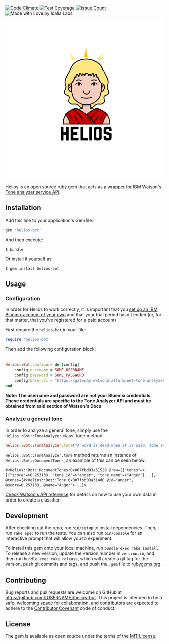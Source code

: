 [![Code Climate](https://codeclimate.com/github/IcaliaLabs/helios/badges/gpa.svg)](https://codeclimate.com/github/IcaliaLabs/helios)
[![Test Coverage](https://codeclimate.com/github/IcaliaLabs/helios/badges/coverage.svg)](https://codeclimate.com/github/IcaliaLabs/helios/coverage)
[![Issue Count](https://codeclimate.com/github/IcaliaLabs/helios/badges/issue_count.svg)](https://codeclimate.com/github/IcaliaLabs/helios)
![Made with Love by Icalia Labs](https://img.shields.io/badge/With%20love%20by-Icalia%20Labs-ff3434.svg)

<div style="text-align:center">
  <img src="assets/logo.png" width="980">
</div>

Helios is an open source ruby gem that acts as a wrapper for IBM Watson's [Tone analyzer service API](https://www.ibm.com/watson/developercloud/tone-analyzer.html).

## Installation

Add this line to your application's Gemfile:

```ruby
gem 'helios-bot'
```

And then execute:

    $ bundle

Or install it yourself as:

    $ gem install helios-bot

## Usage

### Configuration

In order for Helios to work correctly, it is important that you [set up an IBM Bluemix account of your own](https://console.ng.bluemix.net/) and that your trial period hasn't ended (or, for that matter, that you've registered for a paid account)

First require the `helios-bot` in your file:

```ruby
require 'helios-bot'
```

Then add the following configuration block:

```ruby

Helios::Bot.configure do |config|
	config.username = SOME_USERNAME
	config.password = SOME_PASSWORD
	config.base_uri = "https://gateway.watsonplatform.net/tone-analyzer/api/v3"
end
```

**Note: The username and password are not your Bluemix credentials. These
credentials are specific to the Tone Analyzer API and must
be obtained from said section of Watson's Docs**

### Analyze a general tone

In order to analyze a general tone, simply use the `Helios::Bot::ToneAnalyzer` class' tone method:

```ruby
Helios::Bot::ToneAnalyzer.tone("A word is dead when it is said, some say. Emily Dickinson")
```

`Helios::Bot::ToneAnalyzer.tone` method returns an instance of `Helios::Bot::DocumentTones`, an example of this can be seen below:

```
#<Helios::Bot::DocumentTones:0x007fbd03a31520 @raw=[{"tones"=>[{"score"=>0.253133, "tone_id"=>"anger", "tone_name"=>"Anger"}...], @tones=[#<Helios::Bot::Tone:0x007fbd03a314d0 @id="anger", @score=0.253133, @name="Anger">...]>
```

[Check Watson's API reference](https://www.ibm.com/watson/developercloud/natural-language-classifier/api/v1/#create_classifier) for details on how to use your own data in order to create a classifier.

## Development

After checking out the repo, run `bin/setup` to install dependencies. Then, run `rake spec` to run the tests. You can also run `bin/console` for an interactive prompt that will allow you to experiment.

To install this gem onto your local machine, run `bundle exec rake install`. To release a new version, update the version number in `version.rb`, and then run `bundle exec rake release`, which will create a git tag for the version, push git commits and tags, and push the `.gem` file to [rubygems.org](https://rubygems.org).

## Contributing

Bug reports and pull requests are welcome on GitHub at https://github.com/[USERNAME]/helios-bot. This project is intended to be a safe, welcoming space for collaboration, and contributors are expected to adhere to the [Contributor Covenant](http://contributor-covenant.org) code of conduct.


## License

The gem is available as open source under the terms of the [MIT License](http://opensource.org/licenses/MIT).

